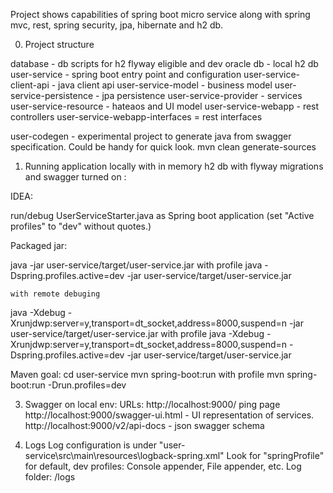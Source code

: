 Project shows capabilities of spring boot micro service along with spring mvc, rest, spring security, jpa, hibernate and h2 db.

0) Project structure

database - db scripts for h2 flyway eligible and dev oracle
db - local h2 db
user-service - spring boot entry point and configuration
user-service-client-api - java client api
user-service-model - business model
user-service-persistence - jpa persistence
user-service-provider - services
user-service-resource - hateaos and UI model
user-service-webapp - rest controllers
user-service-webapp-interfaces = rest interfaces

user-codegen - experimental project to generate java from swagger specification.
                                      Could be handy for quick look.
  mvn clean generate-sources

1) Running application locally with in memory h2 db with flyway migrations and swagger turned on :

IDEA:

run/debug UserServiceStarter.java as Spring boot application (set "Active profiles" to "dev" without quotes.)

Packaged jar:

  java -jar user-service/target/user-service.jar
         with profile
  java -Dspring.profiles.active=dev -jar user-service/target/user-service.jar

    with remote debuging

  java -Xdebug -Xrunjdwp:server=y,transport=dt_socket,address=8000,suspend=n -jar user-service/target/user-service.jar
         with profile
  java -Xdebug -Xrunjdwp:server=y,transport=dt_socket,address=8000,suspend=n -Dspring.profiles.active=dev -jar user-service/target/user-service.jar

Maven goal:
  cd user-service
    mvn spring-boot:run
         with profile
    mvn spring-boot:run -Drun.profiles=dev

3) Swagger on local env:
URLs:
    http://localhost:9000/ ping page
    http://localhost:9000/swagger-ui.html - UI representation of services.
    http://localhost:9000/v2/api-docs - json swagger schema

4) Logs
Log configuration is under "user-service\src\main\resources\logback-spring.xml"
Look for "springProfile" for default, dev profiles: Console appender, File appender, etc.
Log folder: /logs
